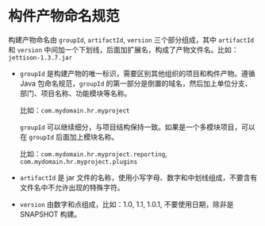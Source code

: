 # 构件产物命名规范

构建产物命名由 `groupId`, `artifactId`, `version` 三个部分组成，其中 `artifactId` 和 `version` 中间加一个下划线，后面加扩展名，构成了产物文件名。比如：`jettison-1.3.7.jar`

- `groupId` 是构建产物的唯一标识，需要区别其他组织的项目和构件产物。遵循 Java 包命名规范，`groupId` 的第一部分是倒置的域名，然后加上单位分支、部门、项目名称、功能模块等名称。

  比如：`com.mydomain.hr.myproject`

  `groupId` 可以继续细分，与项目结构保持一致。如果是一个多模块项目，可以在 `groupId` 后面加上模块名称。

  比如：`com.mydomain.hr.myproject.reporting`, `com.mydomain.hr.myproject.plugins`

- `artifactId` 是 jar 文件的名称，使用小写字母、数字和中划线组成，不要含有文件名中不允许出现的特殊字符。

- `version` 由数字和点组成，比如：1.0, 1.1, 1.0.1, 不要使用日期，除非是 SNAPSHOT 构建。



